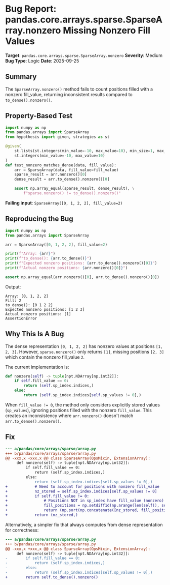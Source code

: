 # Bug Report: pandas.core.arrays.sparse.SparseArray.nonzero Missing Nonzero Fill Values

**Target**: `pandas.core.arrays.sparse.SparseArray.nonzero`
**Severity**: Medium
**Bug Type**: Logic
**Date**: 2025-09-25

## Summary

The `SparseArray.nonzero()` method fails to count positions filled with a nonzero fill_value, returning inconsistent results compared to `to_dense().nonzero()`.

## Property-Based Test

```python
import numpy as np
from pandas.arrays import SparseArray
from hypothesis import given, strategies as st

@given(
    st.lists(st.integers(min_value=-10, max_value=10), min_size=1, max_size=20),
    st.integers(min_value=-10, max_value=10)
)
def test_nonzero_matches_dense(data, fill_value):
    arr = SparseArray(data, fill_value=fill_value)
    sparse_result = arr.nonzero()[0]
    dense_result = arr.to_dense().nonzero()[0]

    assert np.array_equal(sparse_result, dense_result), \
        f"sparse.nonzero() != to_dense().nonzero()"
```

**Failing input**: `SparseArray([0, 1, 2, 2], fill_value=2)`

## Reproducing the Bug

```python
import numpy as np
from pandas.arrays import SparseArray

arr = SparseArray([0, 1, 2, 2], fill_value=2)

print(f"Array: {arr}")
print(f"to_dense(): {arr.to_dense()}")
print(f"Expected nonzero positions: {arr.to_dense().nonzero()[0]}")
print(f"Actual nonzero positions: {arr.nonzero()[0]}")

assert np.array_equal(arr.nonzero()[0], arr.to_dense().nonzero()[0])
```

Output:
```
Array: [0, 1, 2, 2]
Fill: 2
to_dense(): [0 1 2 2]
Expected nonzero positions: [1 2 3]
Actual nonzero positions: [1]
AssertionError
```

## Why This Is A Bug

The dense representation `[0, 1, 2, 2]` has nonzero values at positions `[1, 2, 3]`. However, `sparse.nonzero()` only returns `[1]`, missing positions `[2, 3]` which contain the nonzero fill_value `2`.

The current implementation is:

```python
def nonzero(self) -> tuple[npt.NDArray[np.int32]]:
    if self.fill_value == 0:
        return (self.sp_index.indices,)
    else:
        return (self.sp_index.indices[self.sp_values != 0],)
```

When `fill_value != 0`, the method only considers explicitly stored values (`sp_values`), ignoring positions filled with the nonzero `fill_value`. This creates an inconsistency where `arr.nonzero()` doesn't match `arr.to_dense().nonzero()`.

## Fix

```diff
--- a/pandas/core/arrays/sparse/array.py
+++ b/pandas/core/arrays/sparse/array.py
@@ -xxx,x +xxx,x @@ class SparseArray(OpsMixin, ExtensionArray):
     def nonzero(self) -> tuple[npt.NDArray[np.int32]]:
         if self.fill_value == 0:
             return (self.sp_index.indices,)
         else:
-            return (self.sp_index.indices[self.sp_values != 0],)
+            # Need to account for positions with nonzero fill_value
+            nz_stored = self.sp_index.indices[self.sp_values != 0]
+            if self.fill_value != 0:
+                # Positions NOT in sp_index have fill_value (nonzero)
+                fill_positions = np.setdiff1d(np.arange(len(self)), self.sp_index.indices)
+                return (np.sort(np.concatenate([nz_stored, fill_positions])),)
+            return (nz_stored,)
```

Alternatively, a simpler fix that always computes from dense representation for correctness:

```diff
--- a/pandas/core/arrays/sparse/array.py
+++ b/pandas/core/arrays/sparse/array.py
@@ -xxx,x +xxx,x @@ class SparseArray(OpsMixin, ExtensionArray):
     def nonzero(self) -> tuple[npt.NDArray[np.int32]]:
-        if self.fill_value == 0:
-            return (self.sp_index.indices,)
-        else:
-            return (self.sp_index.indices[self.sp_values != 0],)
+        return self.to_dense().nonzero()
```